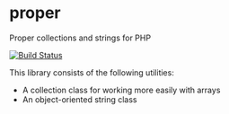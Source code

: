 # proper
Proper collections and strings for PHP

[![Build Status](https://travis-ci.org/matthewbdaly/proper.svg?branch=master)](https://travis-ci.org/matthewbdaly/proper)

This library consists of the following utilities:

* A collection class for working more easily with arrays
* An object-oriented string class
